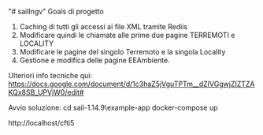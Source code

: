"# sailIngv" 
Goals di progetto
1) Caching di tutti gli accessi ai file XML tramite Rediis
2) Modificare quindi le chiamate alle prime due pagine TERREMOTI e LOCALITY
3) Modificare le pagine del singolo Terremoto e la singola Locality
4) Gestione e modifica delle pagine EEAmbiente.

Ulteriori info tecniche qui:
https://docs.google.com/document/d/1c3haZ5jVguTPTm__dZIVGgwjZIZTZAKQx8SB_UPVjW0/edit#

Avvio soluzione:
cd sail-1.14.9\example-app
docker-compose up

http://localhost/cfti5